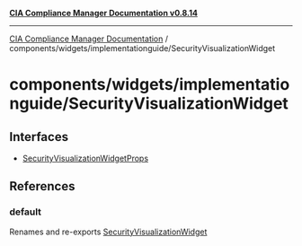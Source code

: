 [**CIA Compliance Manager Documentation v0.8.14**](../../../../README.md)

***

[CIA Compliance Manager Documentation](../../../../modules.md) / components/widgets/implementationguide/SecurityVisualizationWidget

# components/widgets/implementationguide/SecurityVisualizationWidget

## Interfaces

- [SecurityVisualizationWidgetProps](interfaces/SecurityVisualizationWidgetProps.md)

## References

### default

Renames and re-exports [SecurityVisualizationWidget](../../../variables/SecurityVisualizationWidget.md)
